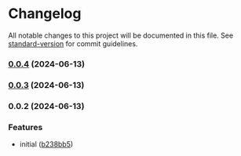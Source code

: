 # Changelog

All notable changes to this project will be documented in this file. See [standard-version](https://github.com/conventional-changelog/standard-version) for commit guidelines.

### [0.0.4](https://github.com/TrainingITCourses/stk-ws-srv/compare/v0.0.3...v0.0.4) (2024-06-13)

### [0.0.3](https://github.com/TrainingITCourses/stk-ws-srv/compare/v0.0.2...v0.0.3) (2024-06-13)

### 0.0.2 (2024-06-13)


### Features

* initial ([b238bb5](https://github.com/TrainingITCourses/stk-ws-srv/commit/b238bb59dd178bda515df4a35aeab2e55c18ef5f))
